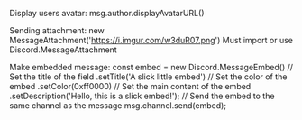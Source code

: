 Display users avatar: msg.author.displayAvatarURL()

Sending attachment: new MessageAttachment('https://i.imgur.com/w3duR07.png')
  Must import or use Discord.MessageAttachment


Make embedded message: 
  const embed = new Discord.MessageEmbed()
        // Set the title of the field
        .setTitle('A slick little embed')
        // Set the color of the embed
        .setColor(0xff0000)
        // Set the main content of the embed
        .setDescription('Hello, this is a slick embed!');
      // Send the embed to the same channel as the message
      msg.channel.send(embed);